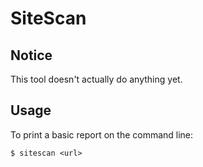 SiteScan
========

Notice
------

This tool doesn't actually do anything yet.

Usage
-----

To print a basic report on the command line:

	$ sitescan <url>


